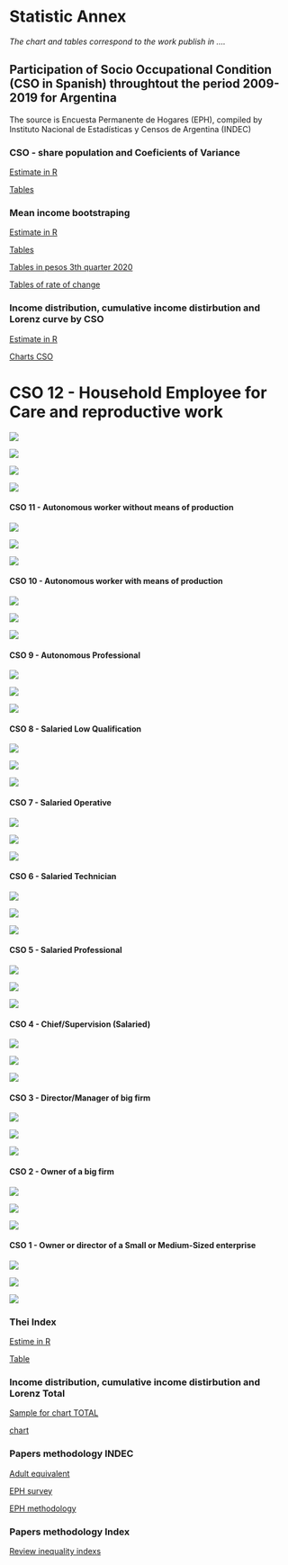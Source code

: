 Statistic Annex
================

*The chart and tables correspond to the work publish in ….*

## Participation of Socio Occupational Condition (CSO in Spanish) throughtout the period 2009-2019 for Argentina

The source is Encuesta Permanente de Hogares (EPH), compiled by
Instituto Nacional de Estadísticas y Censos de Argentina (INDEC)

### CSO - share population and Coeficients of Variance

[Estimate in
R](https://github.com/emiliamillon/CSO/blob/master/CSO-measure-09-19.Rmd)

[Tables](https://github.com/emiliamillon/CSO/blob/master/cuadros_cso_tiempo.xlsx)

### Mean income bootstraping

[Estimate in
R](https://github.com/emiliamillon/CSO/blob/master/boot-estimate.Rmd)

[Tables](https://github.com/emiliamillon/CSO/blob/master/cuadros_boot.xlsx)

[Tables in pesos 3th
quarter 2020](https://github.com/emiliamillon/CSO/blob/master/boot0919_imeR.csv)

[Tables of rate of
change](https://github.com/emiliamillon/CSO/blob/master/boot0919_TASA.csv)

### Income distribution, cumulative income distirbution and Lorenz curve by CSO

[Estimate in
R](https://github.com/emiliamillon/CSO/blob/master/charts-CSO.Rmd)

[Charts
CSO](https://github.com/emiliamillon/CSO/tree/master/Graficos%20CSO)

# CSO 12 - Household Employee for Care and reproductive work

![](https://github.com/emiliamillon/CSO/blob/master/Graficos%20CSO/CSO_12.jpeg?raw=true)

![](https://github.com/emiliamillon/CSO/blob/master/Graficos%20CSO/CSO_12_g2.jpeg?raw=true)

![](https://github.com/emiliamillon/CSO/blob/master/Graficos%20CSO/CSO_12_g3.jpeg?raw=true)

![](https://github.com/emiliamillon/CSO/blob/master/Graficos%20CSO/CSO12.jpeg?raw=true)

#### CSO 11 - Autonomous worker without means of production

![](https://github.com/emiliamillon/CSO/blob/master/Graficos%20CSO/CSO_11_g1.jpeg?raw=true)

![](https://github.com/emiliamillon/CSO/blob/master/Graficos%20CSO/CSO_11_g2.jpeg?raw=true)

![](https://github.com/emiliamillon/CSO/blob/master/Graficos%20CSO/CSO_11_g3.jpeg?raw=true)

#### CSO 10 - Autonomous worker with means of production

![](https://github.com/emiliamillon/CSO/blob/master/Graficos%20CSO/CSO_10_g1.jpeg?raw=true)

![](https://github.com/emiliamillon/CSO/blob/master/Graficos%20CSO/CSO_10_g2.jpeg?raw=true)

![](https://github.com/emiliamillon/CSO/blob/master/Graficos%20CSO/CSO_10_g3.jpeg?raw=true)

#### CSO 9 - Autonomous Professional

![](https://github.com/emiliamillon/CSO/blob/master/Graficos%20CSO/CSO_9_g1.jpeg?raw=true)

![](https://github.com/emiliamillon/CSO/blob/master/Graficos%20CSO/CSO_9_g2.jpeg?raw=true)

![](https://github.com/emiliamillon/CSO/blob/master/Graficos%20CSO/CSO_9_g3.jpeg?raw=true)

#### CSO 8 - Salaried Low Qualification

![](https://github.com/emiliamillon/CSO/blob/master/Graficos%20CSO/CSO_8_g1.jpeg?raw=true)

![](https://github.com/emiliamillon/CSO/blob/master/Graficos%20CSO/CSO_8_g2.jpeg?raw=true)

![](https://github.com/emiliamillon/CSO/blob/master/Graficos%20CSO/CSO_8_g3.jpeg?raw=true)

#### CSO 7 - Salaried Operative

![](https://github.com/emiliamillon/CSO/blob/master/Graficos%20CSO/CSO_7_g1.jpeg?raw=true)

![](https://github.com/emiliamillon/CSO/blob/master/Graficos%20CSO/CSO_7_g2.jpeg?raw=true)

![](https://github.com/emiliamillon/CSO/blob/master/Graficos%20CSO/CSO_7_g3.jpeg?raw=true)

#### CSO 6 - Salaried Technician

![](https://github.com/emiliamillon/CSO/blob/master/Graficos%20CSO/CSO_6_g1.jpeg?raw=true)

![](https://github.com/emiliamillon/CSO/blob/master/Graficos%20CSO/CSO_6_g2.jpeg?raw=true)

![](https://github.com/emiliamillon/CSO/blob/master/Graficos%20CSO/CSO_6_g3.jpeg?raw=true)

#### CSO 5 - Salaried Professional

![](https://github.com/emiliamillon/CSO/blob/master/Graficos%20CSO/CSO_5_g1.jpeg?raw=true)

![](https://github.com/emiliamillon/CSO/blob/master/Graficos%20CSO/CSO_5_g2.jpeg?raw=true)

![](https://github.com/emiliamillon/CSO/blob/master/Graficos%20CSO/CSO_5_g3.jpeg?raw=true)

#### CSO 4 - Chief/Supervision (Salaried)

![](https://github.com/emiliamillon/CSO/blob/master/Graficos%20CSO/CSO_4_g1.jpeg?raw=true)

![](https://github.com/emiliamillon/CSO/blob/master/Graficos%20CSO/CSO_4_g2.jpeg?raw=true)

![](https://github.com/emiliamillon/CSO/blob/master/Graficos%20CSO/CSO_4_g3.jpeg?raw=true)

#### CSO 3 - Director/Manager of big firm

![](https://github.com/emiliamillon/CSO/blob/master/Graficos%20CSO/CSO_3_g1.jpeg?raw=true)

![](https://github.com/emiliamillon/CSO/blob/master/Graficos%20CSO/CSO_3_g2.jpeg?raw=true)

![](https://github.com/emiliamillon/CSO/blob/master/Graficos%20CSO/CSO_3_g3.jpeg?raw=true)

#### CSO 2 - Owner of a big firm

![](https://github.com/emiliamillon/CSO/blob/master/Graficos%20CSO/CSO_2_g1.jpeg?raw=true)

![](https://github.com/emiliamillon/CSO/blob/master/Graficos%20CSO/CSO_2_g2.jpeg?raw=true)

![](https://github.com/emiliamillon/CSO/blob/master/Graficos%20CSO/CSO_2_g3.jpeg?raw=true)

#### CSO 1 - Owner or director of a Small or Medium-Sized enterprise

![](https://github.com/emiliamillon/CSO/blob/master/Graficos%20CSO/CSO_1_g1.jpeg?raw=true)

![](https://github.com/emiliamillon/CSO/blob/master/Graficos%20CSO/CSO_1_g2.jpeg?raw=true)

![](https://github.com/emiliamillon/CSO/blob/master/Graficos%20CSO/CSO_1_g3.jpeg?raw=true)

### Thei Index

[Estime in R](https://github.com/emiliamillon/CSO/blob/master/Theil.Rmd)

[Table](https://github.com/emiliamillon/CSO/blob/master/cuadros_theil_tetacero.xlsx)

### Income distribution, cumulative income distirbution and Lorenz Total

[Sample for chart
TOTAL](https://github.com/emiliamillon/CSO/blob/master/eph4_0919_sample.csv)

[chart](https://github.com/emiliamillon/CSO/tree/master/Chart%20TOTAL)

### Papers methodology INDEC

[Adult
equivalent](https://github.com/emiliamillon/CSO/blob/master/EPH_metodologia_22_pobreza.pdf)

[EPH
survey](https://github.com/emiliamillon/CSO/blob/master/EPH_registro_2t19.pdf)

[EPH
methodology](https://github.com/emiliamillon/CSO/blob/master/EPH_consideraciones_metodologicas_2t20.pdf)

### Papers methodology Index

[Review inequality
indexs](https://www.fbbva.es/publicaciones/desigualdad-y-bienestar-social-de-la-teoria-a-la-practica/)
